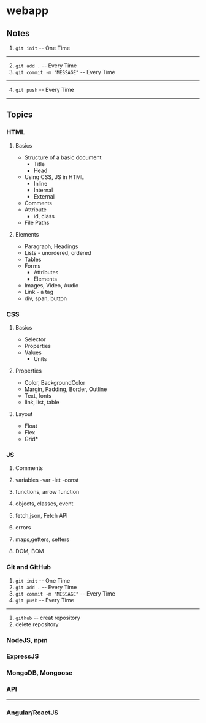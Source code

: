# webapp

## Notes

1. `git init` -- One Time

---

2. `git add .` -- Every Time
3. `git commit -m "MESSAGE"` -- Every Time

---

4. `git push` -- Every Time

---

## Topics

### HTML

1. Basics

   - Structure of a basic document
     - Title
     - Head
   - Using CSS, JS in HTML
     - Inline
     - Internal
     - External
   - Comments
   - Attribute
     - id, class
   - File Paths

2. Elements
   - Paragraph, Headings
   - Lists - unordered, ordered
   - Tables
   - Forms
     - Attributes
     - Elements
   - Images, Video, Audio
   - Link - a tag
   - div, span, button

### CSS

1. Basics
   - Selector
   - Properties
   - Values
     - Units
2. Properties

   - Color, BackgroundColor
   - Margin, Padding, Border, Outline
   - Text, fonts
   - link, list, table

3. Layout
   - Float
   - Flex
   - Grid\*

### JS

1. Comments

2. variables
   -var
   -let
   -const

3. functions, arrow function

4. objects, classes, event

5. fetch,json, Fetch API

6. errors

7. maps,getters, setters

8. DOM, BOM

### Git and GitHub

1. `git init` -- One Time
2. `git add .` -- Every Time
3. `git commit -m "MESSAGE"` -- Every Time
4. `git push` -- Every Time

---

1. `github` -- creat repository
2. delete repository

### NodeJS, npm

### ExpressJS

### MongoDB, Mongoose

### API

---

### Angular/ReactJS
